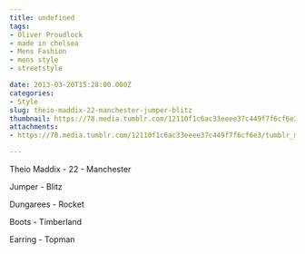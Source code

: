 ```yaml
---
title: undefined
tags:
- Oliver Proudlock
- made in chelsea
- Mens Fashion
- mens style
- streetstyle

date: 2013-03-20T15:28:00.000Z
categories:
- Style
slug: theio-maddix-22-manchester-jumper-blitz
thumbnail: https://78.media.tumblr.com/12110f1c6ac33eeee37c449f7f6cf6e3/tumblr_mkj478u4AL1rhrm24o1_1280.jpg
attachments:
- https://78.media.tumblr.com/12110f1c6ac33eeee37c449f7f6cf6e3/tumblr_mkj478u4AL1rhrm24o1_1280.jpg

---
```


Theio Maddix - 22 - Manchester 

  Jumper - Blitz 

  Dungarees - Rocket 

  Boots - Timberland 

  Earring - Topman
